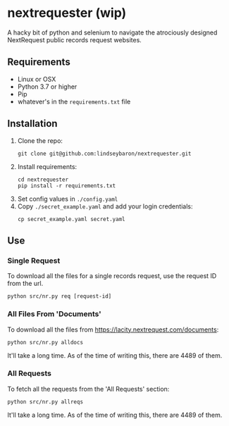 # nextrequester (wip)

A hacky bit of python and selenium to navigate the atrociously designed NextRequest public records request websites.

## Requirements
- Linux or OSX
- Python 3.7 or higher
- Pip
- whatever's in the `requirements.txt` file

## Installation

1. Clone the repo:
   ```shell script
   git clone git@github.com:lindseybaron/nextrequester.git
   ```
1. Install requirements:
   ```shell script
   cd nextrequester
   pip install -r requirements.txt
   ```
1. Set config values in `./config.yaml`
1. Copy `./secret_example.yaml` and add your login credentials:
   ```shell script
   cp secret_example.yaml secret.yaml
   ```

## Use

### Single Request
To download all the files for a single records request, use the request ID from the url.
   ```shell script
   python src/nr.py req [request-id]
   ```

### All Files From 'Documents'
To download all the files from https://lacity.nextrequest.com/documents:
   ```shell script
   python src/nr.py alldocs
   ```
It'll take a long time. As of the time of writing this, there are 4489 of them.

### All Requests
To fetch all the requests from the 'All Requests' section:
   ```shell script
   python src/nr.py allreqs
   ```
It'll take a long time. As of the time of writing this, there are 4489 of them.